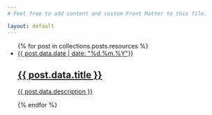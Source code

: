 ```yaml
---
# Feel free to add content and custom Front Matter to this file.

layout: default
---
```


<ul class="flex flex-wrap gap-4">
  {% for post in collections.posts.resources %}
   <li class="max-w-full rounded-md sm:max-w-xs list-item">
      <a class="flex flex-col overflow-hidden rounded-md bg-dark-purple-300 " href="{{ post.relative_url }}">
        <div class="w-full bg-center bg-cover stylized aspect-video" style="background-image: url('images/{{post.data.img}}')"></div>
        <div class="flex flex-col justify-center gap-2 p-4">
          <div>
            <span class="text-xs">{{ post.data.date | date: "%d.%m.%Y"}}</span>
            <h2 class="font-bold text-md heading">
              {{ post.data.title }}
            </h2>
          </div>
          <p class="text-sm text-balance line-clamp-2 body"> {{ post.data.description }}</p>
        </div>
      </a>
    </li>
  {% endfor %}
</ul>
